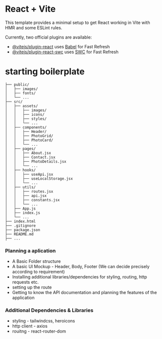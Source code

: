 # React + Vite

This template provides a minimal setup to get React working in Vite with HMR and some ESLint rules.

Currently, two official plugins are available:

- [@vitejs/plugin-react](https://github.com/vitejs/vite-plugin-react/blob/main/packages/plugin-react/README.md) uses [Babel](https://babeljs.io/) for Fast Refresh
- [@vitejs/plugin-react-swc](https://github.com/vitejs/vite-plugin-react-swc) uses [SWC](https://swc.rs/) for Fast Refresh

# starting boilerplate
```ImagiVerse/
├── public/
│   ├── images/
│   ├── fonts/
│   └── ...
├── src/
│   ├── assets/
│   │   ├── images/
│   │   ├── icons/
│   │   ├── styles/
│   │   └── ...
│   ├── components/
│   │   ├── Header/
│   │   ├── PhotoGrid/
│   │   ├── PhotoCard/
│   │   └── ...
│   ├── pages/
│   │   ├── About.jsx
│   │   ├── Contact.jsx
│   │   ├── PhotoDetails.jsx
│   │   └── ...
│   ├── hooks/
│   │   ├── useApi.jsx
│   │   ├── useLocalStorage.jsx
│   │   └── ...
│   ├── utils/
│   │   ├── routes.jsx
│   │   ├── api.jsx
│   │   ├── constants.jsx
│   │   └── ...
│   ├── App.js
│   ├── index.js
│   └── ...
├── index.html
├── .gitignore
├── package.json
├── README.md
├── ...
```

### Planning a aplication
- A Basic Folder structure
- A basic UI Mockup - Header, Body, Footer (We can decide precisely according to requirement)
- Installing additional libraries/dependencies for styling, routing, http requests etc.
- setting up the route
- Getting to know the API documentation and planning the features of the application

### Additional Dependencies & Libraries
- styling - tailwindcss, heroicons
- http client - axios
- rouitng - react-router-dom

  

